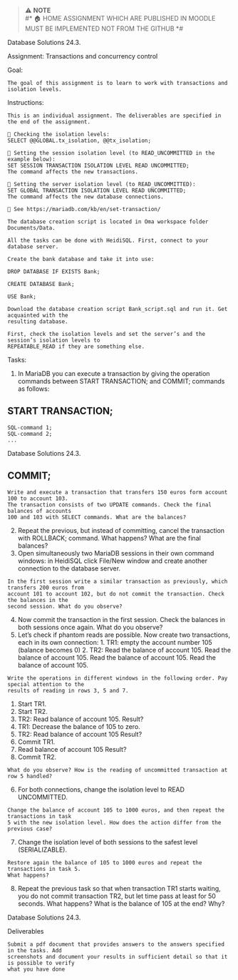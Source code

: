 

> ⚠️ **NOTE**  
> #* 🏠 HOME ASSIGNMENT WHICH ARE PUBLISHED IN MOODLE MUST BE IMPLEMENTED NOT FROM THE GITHUB *#



Database Solutions 24.3.

Assignment: Transactions and concurrency control

Goal:

```
The goal of this assignment is to learn to work with transactions and isolation levels.
```
Instructions:

```
This is an individual assignment. The deliverables are specified in the end of the assignment.
```
```
 Checking the isolation levels:
SELECT @@GLOBAL.tx_isolation, @@tx_isolation;
```
```
 Setting the session isolation level (to READ_UNCOMMITTED in the example below):
SET SESSION TRANSACTION ISOLATION LEVEL READ UNCOMMITTED;
The command affects the new transactions.
```
```
 Setting the server isolation level (to READ_UNCOMMITTED):
SET GLOBAL TRANSACTION ISOLATION LEVEL READ UNCOMMITTED;
The command affects the new database connections.
```
```
 See https://mariadb.com/kb/en/set-transaction/
```
```
The database creation script is located in Oma workspace folder Documents/Data.
```
```
All the tasks can be done with HeidiSQL. First, connect to your database server.
```
```
Create the bank database and take it into use:
```
```
DROP DATABASE IF EXISTS Bank;
```
```
CREATE DATABASE Bank;
```
```
USE Bank;
```
```
Download the database creation script Bank_script.sql and run it. Get acquainted with the
resulting database.
```
```
First, check the isolation levels and set the server’s and the session’s isolation levels to
REPEATABLE_READ if they are something else.
```
Tasks:

1. In MariaDB you can execute a transaction by giving the operation commands between
    START TRANSACTION; and COMMIT; commands as follows:

## START TRANSACTION;

```
SQL-command 1;
SQL-command 2;
...
```

Database Solutions 24.3.

## COMMIT;

```
Write and execute a transaction that transfers 150 euros form account 100 to account 103.
The transaction consists of two UPDATE commands. Check the final balances of accounts
100 and 103 with SELECT commands. What are the balances?
```
2. Repeat the previous, but instead of committing, cancel the transaction with ROLLBACK;
    command. What happens? What are the final balances?
3. Open simultaneously two MariaDB sessions in their own command windows: in HeidiSQL
    click File/New window and create another connection to the database server.

```
In the first session write a similar transaction as previously, which transfers 200 euros from
account 101 to account 102, but do not commit the transaction. Check the balances in the
second session. What do you observe?
```
4. Now commit the transaction in the first session. Check the balances in both sessions once
    again. What do you observe?
5. Let’s check if phantom reads are possible. Now create two transactions, each in its own
    connection:
       1. TR1: empty the account number 105 (balance becomes 0)
       2. TR2: Read the balance of account 105. Read the balance of account 105. Read
          the balance of account 105. Read the balance of account 105.

```
Write the operations in different windows in the following order. Pay special attention to the
results of reading in rows 3, 5 and 7.
```
1. Start TR1.
2. Start TR2.
3. TR2: Read balance of account 105. Result?
4. TR1: Decrease the balance of 105 to zero.
5. TR2: Read balance of account 105 Result?
6. Commit TR1.
7. Read balance of account 105 Result?
8. Commit TR2.

```
What do you observe? How is the reading of uncommitted transaction at row 5 handled?
```
6. For both connections, change the isolation level to READ UNCOMMITTED.

```
Change the balance of account 105 to 1000 euros, and then repeat the transactions in task
5 with the new isolation level. How does the action differ from the previous case?
```
7. Change the isolation level of both sessions to the safest level (SERIALIZABLE).

```
Restore again the balance of 105 to 1000 euros and repeat the transactions in task 5.
What happens?
```
8. Repeat the previous task so that when transaction TR1 starts waiting, you do not commit
    transaction TR2, but let time pass at least for 50 seconds. What happens? What is the
    balance of 105 at the end? Why?


Database Solutions 24.3.

Deliverables

```
Submit a pdf document that provides answers to the answers specified in the tasks. Add
screenshots and document your results in sufficient detail so that it is possible to verify
what you have done
```

